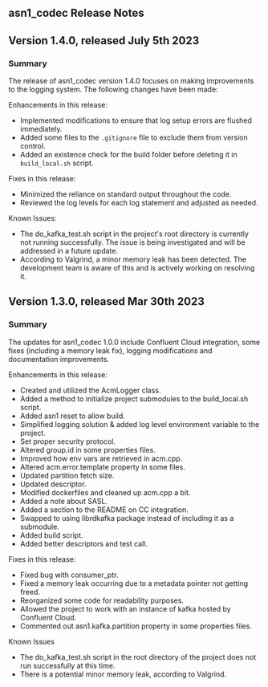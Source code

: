 asn1_codec Release Notes
----------------------------

Version 1.4.0, released July 5th 2023
----------------------------------------

### **Summary**
The release of asn1_codec version 1.4.0 focuses on making improvements to the logging system. The following changes have been made:

Enhancements in this release:
- Implemented modifications to ensure that log setup errors are flushed immediately.
- Added some files to the `.gitignore` file to exclude them from version control.
- Added an existence check for the build folder before deleting it in `build_local.sh` script.
  
Fixes in this release:
- Minimized the reliance on standard output throughout the code.
- Reviewed the log levels for each log statement and adjusted as needed.

Known Issues:
- The do_kafka_test.sh script in the project's root directory is currently not running successfully. The issue is being investigated and will be addressed in a future update.
- According to Valgrind, a minor memory leak has been detected. The development team is aware of this and is actively working on resolving it.

Version 1.3.0, released Mar 30th 2023
----------------------------------------

### **Summary**
The updates for asn1_codec 1.0.0 include Confluent Cloud integration, some fixes (including a memory leak fix), logging modifications and documentation improvements.

Enhancements in this release:
- Created and utilized the AcmLogger class.
-	Added a method to initialize project submodules to the build_local.sh script.
-	Added asn1 reset to allow build.
-	Simplified logging solution & added log level environment variable to the project.
-	Set proper security protocol.
-	Altered group.id in some properties files.
-	Improved how env vars are retrieved in acm.cpp.
-	Altered acm.error.template property in some files.
-	Updated partition fetch size.
-	Updated descriptor.
-	Modified dockerfiles and cleaned up acm.cpp a bit.
-	Added a note about SASL.
-	Added a section to the README on CC integration.
-	Swapped to using librdkafka package instead of including it as a submodule.
-	Added build script.
-	Added better descriptors and test call.

Fixes in this release:
-	Fixed bug with consumer_ptr.
-	Fixed a memory leak occurring due to a metadata pointer not getting freed.
-	Reorganized some code for readability purposes.
-	Allowed the project to work with an instance of kafka hosted by Confluent Cloud.
-	Commented out asn1.kafka.partition property in some properties files.

Known Issues
-	The do_kafka_test.sh script in the root directory of the project does not run successfully at this time.
-	There is a potential minor memory leak, according to Valgrind.
